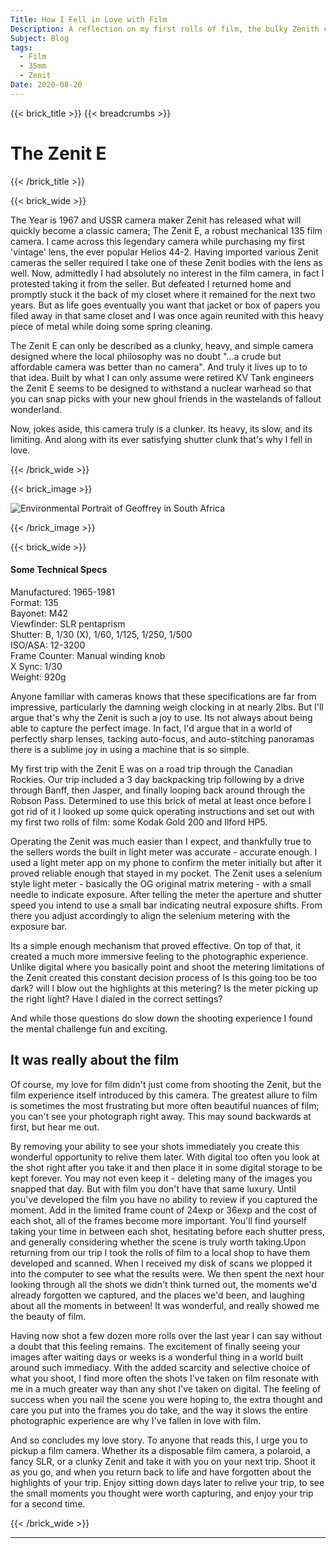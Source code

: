 ```yaml
---
Title: How I Fell in Love with Film
Description: A reflection on my first rolls of film, the bulky Zenith camera I used, and why it made me excited about film photography.
Subject: Blog
tags:
  - Film
  - 35mm
  - Zenit
Date: 2020-08-20
---
```


{{< brick_title >}}
{{< breadcrumbs >}}
# The Zenit E
{{< /brick_title >}}

{{< brick_wide >}}

The Year is 1967 and USSR camera maker Zenit has released what will quickly become a classic camera; The Zenit E, a robust mechanical 135 film camera. I came across this legendary camera while purchasing my first 'vintage' lens, the ever popular Helios 44-2. Having imported various Zenit cameras the seller required I take one of these Zenit bodies with the lens as well. Now, admittedly I had absolutely no interest in the film camera, in fact I protested taking it from the seller. But defeated I returned home and promptly stuck it the back of my closet where it remained for the next two years. But as life goes eventually you want that jacket or box of papers you filed away in that same closet and I was once again reunited with this heavy piece of metal while doing some spring cleaning.

The Zenit E can only be described as a clunky, heavy, and simple camera designed where the local philosophy was no doubt "...a crude but affordable camera was better than no camera". And truly it lives up to to that idea. Built by what I can only assume were retired KV Tank engineers the Zenit E seems to be designed to withstand a nuclear warhead so that you can snap picks with your new ghoul friends in the wastelands of fallout wonderland.

Now, jokes aside, this camera truly is a clunker. Its heavy, its slow, and its limiting. And along with its ever satisfying shutter clunk that's why I fell in love.

{{< /brick_wide >}}

{{< brick_image >}}

![Environmental Portrait of Geoffrey in South Africa](/uploads/branding/Drakensberg_Enviro_Portrait.jpeg)


{{< /brick_image >}}

{{< brick_wide >}}

#### Some Technical Specs    
Manufactured: 1965-1981   
Format: 135   
Bayonet: M42  
Viewfinder: SLR pentaprism    
Shutter: B, 1/30 (X), 1/60, 1/125, 1/250, 1/500   
ISO/ASA: 12-3200  
Frame Counter: Manual winding knob    
X Sync: 1/30  
Weight: 920g  

Anyone familiar with cameras knows that these specifications are far from impressive, particularly the damning weigh clocking in at nearly 2lbs. But I'll argue that's why the Zenit is such a joy to use. Its not always about being able to capture the perfect image. In fact, I'd argue that in a world of perfectly sharp lenses, tacking auto-focus, and auto-stitching panoramas there is a sublime joy in using a machine that is so simple.  
  
My first trip with the Zenit E was on a road trip through the Canadian Rockies. Our trip included a 3 day backpacking trip following by a drive through Banff, then Jasper, and finally looping back around through the Robson Pass. Determined to use this brick of metal at least once before I got rid of it I looked up some quick operating instructions and set out with my first two rolls of film: some Kodak Gold 200 and Ilford HP5.

Operating the Zenit was much easier than I expect, and thankfully true to the sellers words the built in light meter was accurate - accurate enough. I used a light meter app on my phone to confirm the meter initially but after it proved reliable enough that stayed in my pocket. The Zenit uses a selenium style light meter - basically the OG original matrix metering - with a small needle to indicate exposure. After telling the meter the aperture and shutter speed you intend to use a small bar indicating neutral exposure shifts. From there you adjust accordingly to align the selenium metering with the exposure bar.

Its a simple enough mechanism that proved effective. On top of that, it created a much more immersive feeling to the photographic experience. Unlike digital where you basically point and shoot the metering limitations of the Zenit created this constant decision process of Is this going too be too dark? will I blow out the highlights at this metering? Is the meter picking up the right light? Have I dialed in the correct settings?

And while those questions do slow down the shooting experience I found the mental challenge fun and exciting.

## It was really about the film
Of course, my love for film didn't just come from shooting the Zenit, but the film experience itself introduced by this camera. The greatest allure to film is sometimes the most frustrating but more often beautiful nuances of film; you can't see your photograph right away. This may sound backwards at first, but hear me out.

By removing your ability to see your shots immediately you create this wonderful opportunity to relive them later. With digital too often you look at the shot right after you take it and then place it in some digital storage to be kept forever. You may not even keep it - deleting many of the images you snapped that day. But with film you don't have that same luxury. Until you've developed the film you have no ability to review if you captured the moment. Add in the limited frame count of 24exp or 36exp and the cost of each shot, all of the frames become more important. You'll find yourself taking your time in between each shot, hesitating before each shutter press, and generally considering whether the scene is truly worth taking.Upon returning from our trip I took the rolls of film to a local shop to have them developed and scanned. When I received my disk of scans we plopped it into the computer to see what the results were. We then spent the next hour looking through all the shots we didn't think turned out, the moments we'd already forgotten we captured, and the places we'd been, and laughing about all the moments in between! It was wonderful, and really showed me the beauty of film.

Having now shot a few dozen more rolls over the last year I can say without a doubt that this feeling remains. The excitement of finally seeing your images after waiting days or weeks is a wonderful thing in a world built around such immediacy. With the added scarcity and selective choice of what you shoot, I find more often the shots I've taken on film resonate with me in a much greater way than any shot I've taken on digital. The feeling of success when you nail the scene you were hoping to, the extra thought and care you put into the frames you do take, and the way it slows the entire photographic experience are why I've fallen in love with film.


And so concludes my love story. To anyone that reads this, I urge you to pickup a film camera. Whether its a disposable film camera, a polaroid, a fancy SLR, or a clunky Zenit and take it with you on your next trip. Shoot it as you go, and when you return back to life and have forgotten about the highlights of your trip. Enjoy sitting down days later to relive your trip, to see the small moments you thought were worth capturing, and enjoy your trip for a second time.

{{< /brick_wide >}}

---
